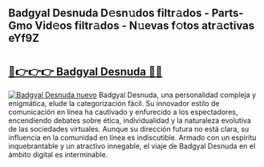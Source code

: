 ## Badgyal Desnuda D𝚎sn𝚞dos filtr𝚊dos - Parts-Gmo Vid𝚎os filtr𝚊dos - N𝚞evas f𝚘tos atr𝚊ctivas eYf9Z

# <h2><a href="http://mb2k6m.tromn.icu/?c=Badgyal+Desnuda">🔗👉👉👉 Badgyal Desnuda 🔗🔗</a></h2>

[![Badgyal Desnuda nuevo](https://i.imgur.com/pEAQMta.gif)](http://mb2k6m.tromn.icu/?c=Badgyal+Desnuda)
Badgyal Desnuda, una personalidad compleja y enigmática, elude la categorización fácil. Su innovador estilo de comunicación en línea ha cautivado y enfurecido a los espectadores, encendiendo debates sobre ética, individualidad y la naturaleza evolutiva de las sociedades virtuales. Aunque su dirección futura no está clara, su influencia en la comunidad en línea es indiscutible. Armado con un espíritu inquebrantable y un atractivo innegable, el viaje de Badgyal Desnuda en el ámbito digital es interminable.
